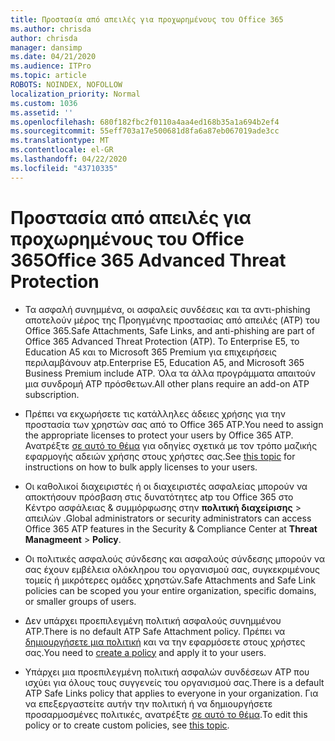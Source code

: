 ```yaml
---
title: Προστασία από απειλές για προχωρημένους του Office 365
ms.author: chrisda
author: chrisda
manager: dansimp
ms.date: 04/21/2020
ms.audience: ITPro
ms.topic: article
ROBOTS: NOINDEX, NOFOLLOW
localization_priority: Normal
ms.custom: 1036
ms.assetid: ''
ms.openlocfilehash: 680f182fbc2f0110a4aa4ed168b35a1a694b2ef4
ms.sourcegitcommit: 55eff703a17e500681d8fa6a87eb067019ade3cc
ms.translationtype: MT
ms.contentlocale: el-GR
ms.lasthandoff: 04/22/2020
ms.locfileid: "43710335"
---
```

# <a name="office-365-advanced-threat-protection"></a><span data-ttu-id="b1cdd-102">Προστασία από απειλές για προχωρημένους του Office 365</span><span class="sxs-lookup"><span data-stu-id="b1cdd-102">Office 365 Advanced Threat Protection</span></span>

- <span data-ttu-id="b1cdd-103">Τα ασφαλή συνημμένα, οι ασφαλείς συνδέσεις και τα αντι-phishing αποτελούν μέρος της Προηγμένης προστασίας από απειλές (ATP) του Office 365.</span><span class="sxs-lookup"><span data-stu-id="b1cdd-103">Safe Attachments, Safe Links, and anti-phishing are part of Office 365 Advanced Threat Protection (ATP).</span></span> <span data-ttu-id="b1cdd-104">Το Enterprise E5, το Education A5 και το Microsoft 365 Premium για επιχειρήσεις περιλαμβάνουν atp.</span><span class="sxs-lookup"><span data-stu-id="b1cdd-104">Enterprise E5, Education A5, and Microsoft 365 Business Premium include ATP.</span></span> <span data-ttu-id="b1cdd-105">Όλα τα άλλα προγράμματα απαιτούν μια συνδρομή ATP πρόσθετων.</span><span class="sxs-lookup"><span data-stu-id="b1cdd-105">All other plans require an add-on ATP subscription.</span></span>

- <span data-ttu-id="b1cdd-106">Πρέπει να εκχωρήσετε τις κατάλληλες άδειες χρήσης για την προστασία των χρηστών σας από το Office 365 ATP.</span><span class="sxs-lookup"><span data-stu-id="b1cdd-106">You need to assign the appropriate licenses to protect your users by Office 365 ATP.</span></span> <span data-ttu-id="b1cdd-107">Ανατρέξτε [σε αυτό το θέμα](https://docs.microsoft.com/office365/admin/subscriptions-and-billing/assign-licenses-to-users) για οδηγίες σχετικά με τον τρόπο μαζικής εφαρμογής αδειών χρήσης στους χρήστες σας.</span><span class="sxs-lookup"><span data-stu-id="b1cdd-107">See [this topic](https://docs.microsoft.com/office365/admin/subscriptions-and-billing/assign-licenses-to-users) for instructions on how to bulk apply licenses to your users.</span></span>

- <span data-ttu-id="b1cdd-108">Οι καθολικοί διαχειριστές ή οι διαχειριστές ασφαλείας μπορούν να αποκτήσουν πρόσβαση στις δυνατότητες atp του Office 365 στο Κέντρο ασφάλειας & συμμόρφωσης στην **πολιτική** **διαχείρισης** \> απειλών .</span><span class="sxs-lookup"><span data-stu-id="b1cdd-108">Global administrators or security administrators can access Office 365 ATP features in the Security & Compliance Center at **Threat Managmeent** \> **Policy**.</span></span>

- <span data-ttu-id="b1cdd-109">Οι πολιτικές ασφαλούς σύνδεσης και ασφαλούς σύνδεσης μπορούν να σας έχουν εμβέλεια ολόκληρου του οργανισμού σας, συγκεκριμένους τομείς ή μικρότερες ομάδες χρηστών.</span><span class="sxs-lookup"><span data-stu-id="b1cdd-109">Safe Attachments and Safe Link policies can be scoped you your entire organization, specific domains, or smaller groups of users.</span></span>

- <span data-ttu-id="b1cdd-110">Δεν υπάρχει προεπιλεγμένη πολιτική ασφαλούς συνημμένου ATP.</span><span class="sxs-lookup"><span data-stu-id="b1cdd-110">There is no default ATP Safe Attachment policy.</span></span> <span data-ttu-id="b1cdd-111">Πρέπει να [δημιουργήσετε μια πολιτική](https://docs.microsoft.com/office365/securitycompliance/set-up-atp-safe-attachments-policies) και να την εφαρμόσετε στους χρήστες σας.</span><span class="sxs-lookup"><span data-stu-id="b1cdd-111">You need to [create a policy](https://docs.microsoft.com/office365/securitycompliance/set-up-atp-safe-attachments-policies) and apply it to your users.</span></span>

- <span data-ttu-id="b1cdd-112">Υπάρχει μια προεπιλεγμένη πολιτική ασφαλών συνδέσεων ATP που ισχύει για όλους τους συγγενείς του οργανισμού σας.</span><span class="sxs-lookup"><span data-stu-id="b1cdd-112">There is a default ATP Safe Links policy that applies to everyone in your organization.</span></span> <span data-ttu-id="b1cdd-113">Για να επεξεργαστείτε αυτήν την πολιτική ή να δημιουργήσετε προσαρμοσμένες πολιτικές, ανατρέξτε [σε αυτό το θέμα](https://docs.microsoft.com/office365/securitycompliance/set-up-atp-safe-links-policies).</span><span class="sxs-lookup"><span data-stu-id="b1cdd-113">To edit this policy or to create custom policies, see [this topic](https://docs.microsoft.com/office365/securitycompliance/set-up-atp-safe-links-policies).</span></span>
